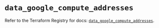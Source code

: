 # `data_google_compute_addresses`

Refer to the Terraform Registry for docs: [`data_google_compute_addresses`](https://registry.terraform.io/providers/hashicorp/google/6.11.1/docs/data-sources/compute_addresses).

